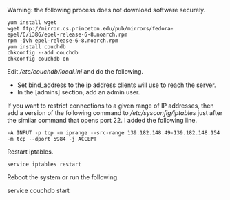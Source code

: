 Warning: the following process does not download software securely.

~~~
yum install wget
wget ftp://mirror.cs.princeton.edu/pub/mirrors/fedora-epel/6/i386/epel-release-6-8.noarch.rpm
rpm -ivh epel-release-6-8.noarch.rpm
yum install couchdb
chkconfig --add couchdb
chkconfig couchdb on
~~~

Edit _/etc/couchdb/local.ini_ and do the following.

- Set bind_address to the ip address clients will use to reach the server.
- In the [admins] section, add an admin user.

If you want to restrict connections to a given range of
IP addresses, then add a version of the following command 
to _/etc/sysconfig/iptables_ just after the similar command
that opens port 22.
I added the following line.

~~~
-A INPUT -p tcp -m iprange --src-range 139.182.148.49-139.182.148.154 -m tcp --dport 5984 -j ACCEPT
~~~

Restart iptables.

    service iptables restart

Reboot the system or run the following.

   service couchdb start

